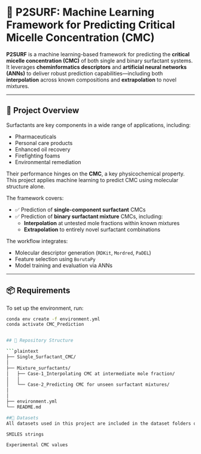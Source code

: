 # 🧪 P2SURF: Machine Learning Framework for Predicting Critical Micelle Concentration (CMC)

**P2SURF** is a machine learning-based framework for predicting the **critical micelle concentration (CMC)** of both single and binary surfactant systems. It leverages **cheminformatics descriptors** and **artificial neural networks (ANNs)** to deliver robust prediction capabilities—including both **interpolation** across known compositions and **extrapolation** to novel mixtures.

---

## 🧠 Project Overview

Surfactants are key components in a wide range of applications, including:

- Pharmaceuticals  
- Personal care products  
- Enhanced oil recovery  
- Firefighting foams  
- Environmental remediation  

Their performance hinges on the **CMC**, a key physicochemical property. This project applies machine learning to predict CMC using molecular structure alone.

The framework covers:
- ✅ Prediction of **single-component surfactant** CMCs  
- ✅ Prediction of **binary surfactant mixture** CMCs, including:
  - **Interpolation** at untested mole fractions within known mixtures  
  - **Extrapolation** to entirely novel surfactant combinations  

The workflow integrates:
- Molecular descriptor generation (`RDKit`, `Mordred`, `PaDEL`)
- Feature selection using `BorutaPy`
- Model training and evaluation via ANNs

---

## 📦 Requirements

To set up the environment, run:

```bash
conda env create -f environment.yml
conda activate CMC_Prediction


## 📁 Repository Structure

```plaintext
├── Single_Surfactant_CMC/
│
├── Mixture_surfactants/
│   ├── Case-1_Interpolating CMC at intermediate mole fraction/
│   │   
│   └── Case-2_Predicting CMC for unseen surfactant mixtures/
│     
│
├── environment.yml
└── README.md

##📁 Datasets
All datasets used in this project are included in the dataset folders of each case. These datasets contain:

SMILES strings

Experimental CMC values
